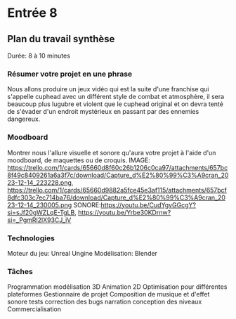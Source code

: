 # Entrée 8
## Plan du travail synthèse
Durée: 8 à 10 minutes

### Résumer votre projet en une phrase
Nous allons produire un jeux vidéo qui est la suite d'une franchise qui s'appelle cuphead avec un différent style de combat et atmosphère, il sera beaucoup plus lugubre et violent que le cuphead original et on devra tenté de s'évader d'un endroit mystérieux en passant par des ennemies dangereux.   

### Moodboard
Montrer nous l'allure visuelle et sonore qu'aura votre projet à l'aide d'un moodboard, de maquettes ou de croquis. IMAGE: https://trello.com/1/cards/65660d8f60c26b1206c0ca97/attachments/657bc8f49c8409261a6a3f7c/download/Capture_d%E2%80%99%C3%A9cran_2023-12-14_223228.png, https://trello.com/1/cards/65660d9882a5fce45e3af115/attachments/657bcf8dfc303c7ec714ba76/download/Capture_d%E2%80%99%C3%A9cran_2023-12-14_230005.png
SONORE:https://youtu.be/CudYgvGGcgY?si=sJf20gWZLqE-TgLB, https://youtu.be/Yrbe30KDrnw?si=_PgmRl2lX93CJ_iV

### Technologies
Moteur du jeu: Unreal Ungine
Modélisation: Blender


### Tâches
Programmation
modélisation 3D
Animation 2D
Optimisation pour différentes plateformes
Gestionnaire de projet
Composition de musique et d'effet sonore
tests correction des bugs
narration
conception des niveaux
Commercialisation

